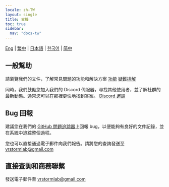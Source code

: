 ```yaml
---
locale: zh-TW
layout: single
title: 支援
toc: true
sidebar:
  nav: "docs-tw"
---
```

[Eng](/dancexr/support) | [繁中](/tw/dancexr/support) | [日本語](/jp/dancexr/support) | [한국어](/kr/dancexr/support) | [简中](/zh/dancexr/support)


## 一般幫助
請瀏覽我們的文件，了解常見問題的功能和解決方案
[功能](features)
[疑難排解](troubleshooting)

同時，我們鼓勵您加入我們的 Discord 伺服器，尋找其他使用者，並了解社群的最新動態。通常您可以在那裡更快地找到答案。
[Discord 邀請](https://discord.gg/xN2MaM7C5q)


## Bug 回報
建議您在我們的 [GitHub 問題追踪器](https://github.com/alloystorm/dvvr/issues)上回報 bug，以便能夠有良好的文件記錄，並在系統中追踪整個過程。

您也可以直接通過電子郵件向我們報告。請將您的查詢發送至 vrstormlab@gmail.com


## 直接查詢和商務聯繫
發送電子郵件至 vrstormlab@gmail.com